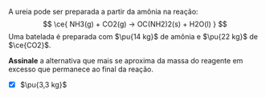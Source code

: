 A ureia pode ser preparada a partir da amônia na reação:
$$
    \ce{ NH3(g) + CO2(g) -> OC(NH2)2(s) + H2O(l) }
$$
Uma batelada é preparada com $\pu{14 kg}$ de amônia e $\pu{22 kg}$ de $\ce{CO2}$.

**Assinale** a alternativa que mais se aproxima da massa do reagente em excesso que permanece ao final da reação.

- [x] $\pu{3,3 kg}$
